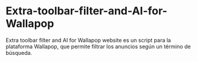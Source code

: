 # Extra-toolbar-filter-and-AI-for-Wallapop
Extra toolbar filter and AI for Wallapop website es un script para la plataforma Wallapop, que permite filtrar los anuncios según un término de búsqueda.
